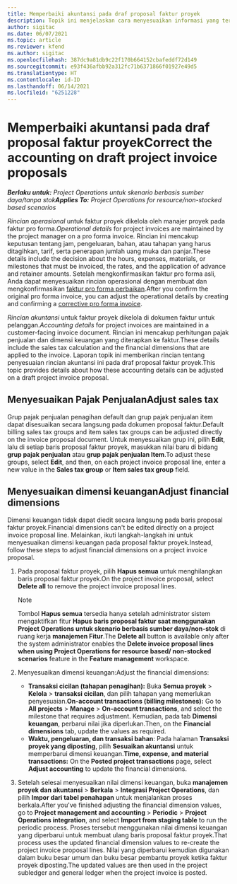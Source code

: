 ```yaml
---
title: Memperbaiki akuntansi pada draf proposal faktur proyek
description: Topik ini menjelaskan cara menyesuaikan informasi yang terkait dengan akuntansi pada draf proposal faktur.
author: sigitac
ms.date: 06/07/2021
ms.topic: article
ms.reviewer: kfend
ms.author: sigitac
ms.openlocfilehash: 387dc9a81db9c22f170b664152cbafeddf72d149
ms.sourcegitcommit: e93f436afbb92a312fc71b6371866f01927e49d5
ms.translationtype: HT
ms.contentlocale: id-ID
ms.lasthandoff: 06/14/2021
ms.locfileid: "6251228"
---
```

# <a name="correct-the-accounting-on-draft-project-invoice-proposals"></a><span data-ttu-id="e1936-103">Memperbaiki akuntansi pada draf proposal faktur proyek</span><span class="sxs-lookup"><span data-stu-id="e1936-103">Correct the accounting on draft project invoice proposals</span></span>

<span data-ttu-id="e1936-104">_**Berlaku untuk:** Project Operations untuk skenario berbasis sumber daya/tanpa stok_</span><span class="sxs-lookup"><span data-stu-id="e1936-104">_**Applies To:** Project Operations for resource/non-stocked based scenarios_</span></span>

<span data-ttu-id="e1936-105">*Rincian operasional* untuk faktur proyek dikelola oleh manajer proyek pada faktur pro forma.</span><span class="sxs-lookup"><span data-stu-id="e1936-105">*Operational details* for project invoices are maintained by the project manager on a pro forma invoice.</span></span> <span data-ttu-id="e1936-106">Rincian ini mencakup keputusan tentang jam, pengeluaran, bahan, atau tahapan yang harus ditagihkan, tarif, serta penerapan jumlah uang muka dan panjar.</span><span class="sxs-lookup"><span data-stu-id="e1936-106">These details include the decision about the hours, expenses, materials, or milestones that must be invoiced, the rates, and the application of advance and retainer amounts.</span></span> <span data-ttu-id="e1936-107">Setelah mengkonfirmasikan faktur pro forma asli, Anda dapat menyesuaikan rincian operasional dengan membuat dan mengkonfirmasikan [faktur pro forma perbaikan](../proforma-invoicing/corrective-invoices.md).</span><span class="sxs-lookup"><span data-stu-id="e1936-107">After you confirm the original pro forma invoice, you can adjust the operational details by creating and confirming a [corrective pro forma invoice](../proforma-invoicing/corrective-invoices.md).</span></span>

<span data-ttu-id="e1936-108">*Rincian akuntansi* untuk faktur proyek dikelola di dokumen faktur untuk pelanggan.</span><span class="sxs-lookup"><span data-stu-id="e1936-108">*Accounting details* for project invoices are maintained in a customer-facing invoice document.</span></span> <span data-ttu-id="e1936-109">Rincian ini mencakup perhitungan pajak penjualan dan dimensi keuangan yang diterapkan ke faktur.</span><span class="sxs-lookup"><span data-stu-id="e1936-109">These details include the sales tax calculation and the financial dimensions that are applied to the invoice.</span></span> <span data-ttu-id="e1936-110">Laporan topik ini memberikan rincian tentang penyesuaian rincian akuntansi ini pada draf proposal faktur proyek.</span><span class="sxs-lookup"><span data-stu-id="e1936-110">This topic provides details about how these accounting details can be adjusted on a draft project invoice proposal.</span></span>

## <a name="adjust-sales-tax"></a><span data-ttu-id="e1936-111">Menyesuaikan Pajak Penjualan</span><span class="sxs-lookup"><span data-stu-id="e1936-111">Adjust sales tax</span></span>

<span data-ttu-id="e1936-112">Grup pajak penjualan penagihan default dan grup pajak penjualan item dapat disesuaikan secara langsung pada dokumen proposal faktur.</span><span class="sxs-lookup"><span data-stu-id="e1936-112">Default billing sales tax groups and item sales tax groups can be adjusted directly on the invoice proposal document.</span></span> <span data-ttu-id="e1936-113">Untuk menyesuaikan grup ini, pilih **Edit**, lalu di setiap baris proposal faktur proyek, masukkan nilai baru di bidang **grup pajak penjualan** atau **grup pajak penjualan Item**.</span><span class="sxs-lookup"><span data-stu-id="e1936-113">To adjust these groups, select **Edit**, and then, on each project invoice proposal line, enter a new value in the **Sales tax group** or **Item sales tax group** field.</span></span>

## <a name="adjust-financial-dimensions"></a><span data-ttu-id="e1936-114">Menyesuaikan dimensi keuangan</span><span class="sxs-lookup"><span data-stu-id="e1936-114">Adjust financial dimensions</span></span>

<span data-ttu-id="e1936-115">Dimensi keuangan tidak dapat diedit secara langsung pada baris proposal faktur proyek.</span><span class="sxs-lookup"><span data-stu-id="e1936-115">Financial dimensions can't be edited directly on a project invoice proposal line.</span></span> <span data-ttu-id="e1936-116">Melainkan, ikuti langkah-langkah ini untuk menyesuaikan dimensi keuangan pada proposal faktur proyek.</span><span class="sxs-lookup"><span data-stu-id="e1936-116">Instead, follow these steps to adjust financial dimensions on a project invoice proposal.</span></span>

1. <span data-ttu-id="e1936-117">Pada proposal faktur proyek, pilih **Hapus semua** untuk menghilangkan baris proposal faktur proyek.</span><span class="sxs-lookup"><span data-stu-id="e1936-117">On the project invoice proposal, select **Delete all** to remove the project invoice proposal lines.</span></span>

    > [!NOTE]
    > <span data-ttu-id="e1936-118">Tombol **Hapus semua** tersedia hanya setelah administrator sistem mengaktifkan fitur **Hapus baris proposal faktur saat menggunakan Project Operations untuk skenario berbasis sumber daya/non-stok** di ruang kerja **manajemen Fitur**.</span><span class="sxs-lookup"><span data-stu-id="e1936-118">The **Delete all** button is available only after the system administrator enables the **Delete invoice proposal lines when using Project Operations for resource based/ non-stocked scenarios** feature in the **Feature management** workspace.</span></span>

2. <span data-ttu-id="e1936-119">Menyesuaikan dimensi keuangan:</span><span class="sxs-lookup"><span data-stu-id="e1936-119">Adjust the financial dimensions:</span></span>

    - <span data-ttu-id="e1936-120">**Transaksi cicilan (tahapan penagihan):** Buka **Semua proyek** \> **Kelola** \> **transaksi cicilan**, dan pilih tahapan yang memerlukan penyesuaian.</span><span class="sxs-lookup"><span data-stu-id="e1936-120">**On-account transactions (billing milestones):** Go to **All projects** \> **Manage** \> **On-account transactions**, and select the milestone that requires adjustment.</span></span> <span data-ttu-id="e1936-121">Kemudian, pada tab **Dimensi keuangan**, perbarui nilai jika diperlukan.</span><span class="sxs-lookup"><span data-stu-id="e1936-121">Then, on the **Financial dimensions** tab, update the values as required.</span></span>
    - <span data-ttu-id="e1936-122">**Waktu, pengeluaran, dan transaksi bahan**: Pada halaman **Transaksi proyek yang diposting**, pilih **Sesuaikan akuntansi** untuk memperbarui dimensi keuangan.</span><span class="sxs-lookup"><span data-stu-id="e1936-122">**Time, expense, and material transactions:** On the **Posted project transactions** page, select **Adjust accounting** to update the financial dimensions.</span></span>

3. <span data-ttu-id="e1936-123">Setelah selesai menyesuaikan nilai dimensi keuangan, buka **manajemen proyek dan akuntansi** \> **Berkala** \> **Integrasi Project Operations**, dan pilih **Impor dari tabel penahapan** untuk menjalankan proses berkala.</span><span class="sxs-lookup"><span data-stu-id="e1936-123">After you've finished adjusting the financial dimension values, go to **Project management and accounting** \> **Periodic** \> **Project Operations integration**, and select **Import from staging table** to run the periodic process.</span></span> <span data-ttu-id="e1936-124">Proses tersebut menggunakan nilai dimensi keuangan yang diperbarui untuk membuat ulang baris proposal faktur proyek.</span><span class="sxs-lookup"><span data-stu-id="e1936-124">That process uses the updated financial dimension values to re-create the project invoice proposal lines.</span></span> <span data-ttu-id="e1936-125">Nilai yang diperbarui kemudian digunakan dalam buku besar umum dan buku besar pembantu proyek ketika faktur proyek diposting.</span><span class="sxs-lookup"><span data-stu-id="e1936-125">The updated values are then used in the project subledger and general ledger when the project invoice is posted.</span></span>
